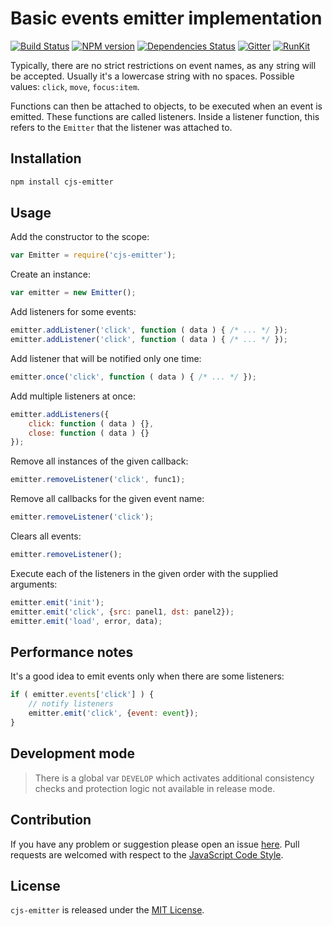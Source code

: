 Basic events emitter implementation
===================================

[![Build Status](https://img.shields.io/travis/cjssdk/emitter.svg?style=flat-square)](https://travis-ci.org/cjssdk/emitter)
[![NPM version](https://img.shields.io/npm/v/cjs-emitter.svg?style=flat-square)](https://www.npmjs.com/package/cjs-emitter)
[![Dependencies Status](https://img.shields.io/david/cjssdk/emitter.svg?style=flat-square)](https://david-dm.org/cjssdk/emitter)
[![Gitter](https://img.shields.io/badge/gitter-join%20chat-blue.svg?style=flat-square)](https://gitter.im/DarkPark/cjssdk)
[![RunKit](https://img.shields.io/badge/RunKit-try-yellow.svg?style=flat-square)](https://runkit.com/npm/cjs-emitter)


Typically, there are no strict restrictions on event names, as any string will be accepted.
Usually it's a lowercase string with no spaces. Possible values: `click`, `move`, `focus:item`.

Functions can then be attached to objects, to be executed when an event is emitted.
These functions are called listeners. Inside a listener function, this refers to the `Emitter` that the listener was attached to.


## Installation ##

```bash
npm install cjs-emitter
```


## Usage ##

Add the constructor to the scope:

```js
var Emitter = require('cjs-emitter');
```

Create an instance:

```js
var emitter = new Emitter();
```

Add listeners for some events:

```js
emitter.addListener('click', function ( data ) { /* ... */ });
emitter.addListener('click', function ( data ) { /* ... */ });
```

Add listener that will be notified only one time:

```js
emitter.once('click', function ( data ) { /* ... */ });
```

Add multiple listeners at once:

```js
emitter.addListeners({
    click: function ( data ) {},
    close: function ( data ) {}
});
```

Remove all instances of the given callback:

```js
emitter.removeListener('click', func1);
```

Remove all callbacks for the given event name:

```js
emitter.removeListener('click');
```

Clears all events:

```js
emitter.removeListener();
```

Execute each of the listeners in the given order with the supplied arguments:

```js
emitter.emit('init');
emitter.emit('click', {src: panel1, dst: panel2});
emitter.emit('load', error, data);
```


## Performance notes ##

It's a good idea to emit events only when there are some listeners:

```js
if ( emitter.events['click'] ) {
    // notify listeners
    emitter.emit('click', {event: event});
}
```


## Development mode ##

> There is a global var `DEVELOP` which activates additional consistency checks and protection logic not available in release mode.


## Contribution ##

If you have any problem or suggestion please open an issue [here](https://github.com/cjssdk/emitter/issues).
Pull requests are welcomed with respect to the [JavaScript Code Style](https://github.com/DarkPark/jscs).


## License ##

`cjs-emitter` is released under the [MIT License](license.md).
